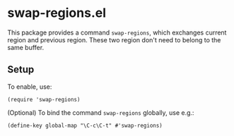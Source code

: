 # swap-regions.el

This package provides a command `swap-regions`, which exchanges current region
and previous region. These two region don't need to belong to the same buffer.

## Setup

To enable, use:

    (require 'swap-regions)

(Optional) To bind the command `swap-regions` globally, use e.g.:

    (define-key global-map "\C-c\C-t" #'swap-regions)

